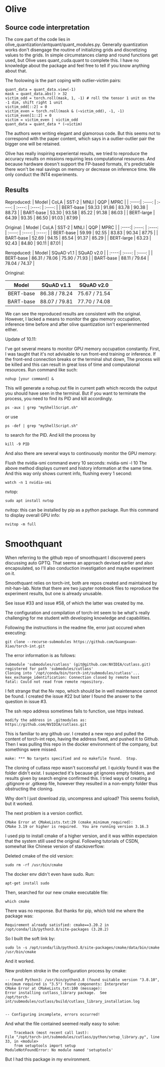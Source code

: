 # Olive
## Source code interpretation
The core part of the code lies in olive_quantization/antquant/quant_modules.py. Generally quantization works don't disengage the routine of initializing grids and discretizing values to the grids. In simple circumstances clamp and round functions get used, but Olive uses quant_cuda.quant to complete this. I have no knowledge about the package and feel free to tell if you know anything about that.

The foolowing is the part coping with outlier-victim pairs:

    quant_data = quant_data.view(-1)                
    mask = quant_data.abs() > 32
    victim_odd = torch.roll(mask, 1, -1) # roll the tensor 1 unit on the -1 dim, shift right 1 unit
    victim_odd[::2] = 0
    victim_even = torch.roll(mask & (~victim_odd), -1, -1)
    victim_even[1::2] = 0
    victim = victim_even | victim_odd
    quant_data = quant_data * (~victim)

The authors were writing elegant and glamorous code. But this seems not to correspond with the paper content, which says in a outlier-outlier pair the bigger one will be retained.

Olive has really inspiring experiental results, we tried to reproduce the accuracy results on missions requiring less computational resources. And because hardware doesn't support the FP-based formats, it's predictable there won't be real savings on memory or decrease on inference time. We only conduct the INT4 experiments.

## Results
Reproduced:
| Model | CoLA  | SST-2 | MNLI | QQP | MPRC |
| :----:| :----: | :----: | :----: | :----: | :----: |
| BERT-base | 59.33 | 91.86 | 83.78 | 90.38 | 88.73 |
| BART-base | 53.30 | 93.58 | 85.22 | 91.38 | 86.03 |
| BERT-large | 64.39 | 93.35 | 86.50 | 91.03 | 87.99 |

Original:
| Model | CoLA  | SST-2 | MNLI | QQP | MPRC |
| :----:| :----: | :----: | :----: | :----: | :----: |
| BERT-base | 59.99 | 92.55 | 83.83 | 90.34 | 87.75 |
| BART-base | 52.69 | 94.15 | 85.54 | 91.37 | 85.29 |
| BERT-large | 63.23 | 92.43 | 84.80 | 90.11 | 87.01 |

Reropduced:
| Model | SQuAD v1.1  | SQuAD v2.0 |
| :----:| :----: | :----: |
| BERT-base | 86.31 / 78.06 | 75.90 / 71.93 |
| BART-base | 88.11 / 79.64  | 78.04 / 74.37 |


Oringinal:

| Model | SQuAD v1.1  | SQuAD v2.0 |
| :----:| :----: | :----: |
| BERT-base | 86.38 / 78.24 | 75.67 / 71.54 |
| BART-base | 88.07 / 79.81  | 77.70 / 74.08 |

We can see the reproduced results are consistent with the original. However, I lacked a means to monitor the gpu memory occupation, inference time before and after olive quantization isn't experienmented either.  

Update of 10.11:

I've got several means to monitor GPU memory occupation constantly. First, I was taught that it's not advisable to run front-end training or inference. If the front-end connection breaks or the terminal shut down, 
The process will be killed and this can result in great loss of time and computaional resources. Run command like such:

    nohup [your command] &

This will generate a nohup.out file in current path which records the output you should have seen in the terminal.
But if you want to terminate the process, you need to find its PID and kill accordingly.

    ps -aux | grep "myShellScript.sh" 

or use 

    ps -def | grep "myShellScript.sh"

to search for the PID. And kill the process by

    kill -9 PID

And also there are several ways to continuously monitor the GPU memory:

Flush the nvidia-smi command every 10 seconds:
    nvidia-smi -l 10
The above method displays current and history information at the same time. And this way only shows current info, flushing every 1 second:

    watch -n 1 nvidia-smi

nvtop: 

    sudo apt install nvtop
nvitop:
this can be installed by pip as a python package. Run this command to display overall GPU info:

    nvitop -m full

# Smoothquant
When referring to the github repo of smoothquant I discovered peers discussing auto GPTQ. That seems an approach devised earlier and also encapsulated, so I'll also conduction investigation and maybe experiment on it.

Smoothquant relies on torch-int, both are repos created and maintained by mit-han-lab. Note that there are two jupyter notebook files to reproduce the experiment results, but one is already unusable.

See issue #33 and issue #58, of which the latter was created by me.

The configuration and compilation of torch-int seem to be what's really challenging for me student with developing knowledge and capabilities.

Following the instructions in the readme file, error just occured when executing:

    git clone --recurse-submodules https://github.com/Guangxuan-Xiao/torch-int.git

The error information is as follows:

    Submodule 'submodules/cutlass' (git@github.com:NVIDIA/cutlass.git) registered for path 'submodules/cutlass'
    Cloning into '/opt/conda/bin/torch-int/submodules/cutlass'...
    kex_exchange_identification: Connection closed by remote host
    fatal: Could not read from remote repository.

I felt strange that the Nv repo, which should be in well maintenance cannot be found. I created the issue #22 but later I found the answer to the question in issue #3.

The ssh repo address sometimes fails to function, use https instead.

    modify the address in .gitmodules as: https://github.com/NVIDIA/cutlass.git 

This is familiar to any github usr. I created a new repo and pulled the content of torch-int repo, having the address fixed, and pushed it to Github. Then I was pulling this repo in the docker environment of the company, but somethings were missed.

    make: *** No targets specified and no makefile found.  Stop.

The cloning of cutlass repo wasn't successful yet. I quickly found it was the folder didn't exist. I suspected it's because git ignores empty folders, and results given by search engine confirmed this.
I tried ways of creating a .gitignore or .gitkeep file, however they resulted in a non-empty folder thus obstructing the cloning.

Why don't I just download zip, uncompress and upload? This seems foolish, but it worked. 

The next problem is a version conflict.

    CMake Error at CMakeLists.txt:29 (cmake_minimum_required):
    CMake 3.19 or higher is required.  You are running version 3.16.3

I used pip to install cmake of a higher version, and it was within expectaion that the system still used the original. Following tutorials of CSDN, somewhat like Chinese version of stackoverflow:

Deleted cmake of the old version:

    sudo rm -rf /usr/bin/cmake

The docker env didn't even have sudo. Run:

    apt-get install sudo

Then, searched for our new cmake executable file:

    which cmake

There was no response. But thanks for pip, which told me where the package was:

    Requirement already satisfied: cmake==3.20.2 in /opt/conda/lib/python3.8/site-packages (3.20.2)

So I built the soft link by:

    sudo ln -s /opt/conda/lib/python3.8/site-packages/cmake/data/bin/cmake /usr/bin/cmake

And it worked. 

New problem stroke in the configuration process by cmake:

    -- Found Python3: /usr/bin/python3.8 (found suitable version "3.8.10", minimum required is "3.5") found components: Interpreter 
    CMake Error at CMakeLists.txt:100 (message):
    Error installing cutlass_library package.  See
    /opt/torch-int/submodules/cutlass/build/cutlass_library_installation.log


    -- Configuring incomplete, errors occurred!

And what the file contained seemed really easy to solve:

        Traceback (most recent call last):
    File "/opt/torch-int/submodules/cutlass/python/setup_library.py", line 33, in <module>
        from setuptools import setup
    ModuleNotFoundError: No module named 'setuptools'

But I had this package in my environment.